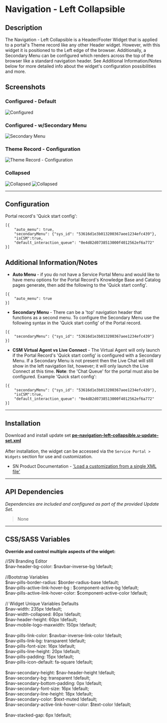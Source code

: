 # Navigation - Left Collapsible

## Description

The Navigation - Left Collapsible is a Header/Footer Widget that is applied to a portal's Theme record like any other Header widget.  However, with this widget it is positioned to the Left edge of the browser.  Additionally, a Secondary Menu can be configured which renders across the top of the browser like a standard navigation header.  See Additional Information/Notes below for more detailed info about the widget's configuration possibilities and more.

## Screenshots
### Configured - Default
![Configured](https://raw.githubusercontent.com/platform-experience/serviceportal-widget-library/master/src/pe-navigation-left-collapsible/images/default.png)
### Configured - w/Secondary Menu
![Secondary Menu](https://raw.githubusercontent.com/platform-experience/serviceportal-widget-library/master/src/pe-navigation-left-collapsible/images/default2.png)
### Theme Record - Configuration
![Theme Record - Configuration](https://raw.githubusercontent.com/platform-experience/serviceportal-widget-library/master/src/pe-navigation-left-collapsible/images/themeconfig.png)

### Collapsed
![Collapsed](https://raw.githubusercontent.com/platform-experience/serviceportal-widget-library/master/src/pe-navigation-left-collapsible/images/collapsed.png)
![Collapsed](https://raw.githubusercontent.com/platform-experience/serviceportal-widget-library/master/src/pe-navigation-left-collapsible/images/collapsed2.png)


---
## Configuration

Portal record's 'Quick start config':

```
[{
	"auto_menu": true,
	"secondaryMenu": {"sys_id": "53616d1e3b013200367aee1234efc439"},
    "isCSM":true,
	"default_interaction_queue": "0e4d82d0738513000f4012562ef6a772"
}]
```

## Additional Information/Notes

* __Auto Menu__ - if you do not have a Service Portal Menu and would like to have menu options for the Portal Record's Knowledge Base and Catalog pages generate, then add the following to the 'Quick start config'.
```
[{
	"auto_menu": true
}]
```

* __Secondary Menu__ - There can be a 'top' navigation header that functions as a second menu.  To configure the Secondary Menu use the following syntax in the 'Quick start config' of the Portal record.
```
[{
	"secondaryMenu": {"sys_id": "53616d1e3b013200367aee1234efc439"}
}]
```

* __CSM Virtual Agent vs Live Connect__ -   The Virtual Agent will only launch if the Portal Record's 'Quick start config' is configured with a Secondary Menu.  If a Secondary Menu is not present then the Live Chat will still show in the left navigation list, however; it will only launch the Live Connect at this time. __Note__: the 'Chat Queue' for the portal must also be configured.  Example 'Quick start config':
```
[{
	"secondaryMenu": {"sys_id": "53616d1e3b013200367aee1234efc439"},
	"isCSM":true,
	"default_interaction_queue": "0e4d82d0738513000f4012562ef6a772"
}]
```

---
## Installation
Download and install update set **[pe-navigation-left-collapsible.u-update-set.xml](https://github.com/platform-experience/serviceportal-widget-library/blob/master/src/pe-navigation-left-collapsible/pe-navigation-left-collapsible.u-update-set.xml)** <br/><br/>
After installation, the widget can be accessed via the `Service Portal > Widgets` section for use and customization.<br/>
* SN Product Documentation - ['Load a customization from a single XML file'](https://docs.servicenow.com/bundle/kingston-application-development/page/build/system-update-sets/task/t_SaveAnUpdateSetAsAnXMLFile.html)


---
## API Dependencies
<i>Dependencies are included and configured as part of the provided Update Set.</i>
> None

---
## CSS/SASS Variables

**Override and control multiple aspects of the widget:**

//SN Branding Editor<br/>
$nav-header-bg-color: $navbar-inverse-bg !default;<br/>
<br/>
//Bootstrap Variables<br/>
$nav-pills-border-radius: $border-radius-base !default;<br/>
$nav-pills-active-link-hover-bg : $component-active-bg !default;<br/>
$nav-pills-active-link-hover-color: $component-active-color !default;<br/>
<br/>
// Widget Unique Variables Defaults<br/>
$nav-width: 235px !default;<br/>
$nav-width-collapsed: 80px !default;<br/>
$nav-header-height: 60px !default;<br/>
$nav-mobile-logo-maxwidth: 150px !default;<br/>
<br/>
$nav-pills-link-color: $navbar-inverse-link-color !default;<br/>
$nav-pills-link-bg: transparent !default;<br/>
$nav-pills-font-size: 16px !default;<br/>
$nav-pills-line-height: 20px !default;<br/>
$nav-pills-padding: 15px !default;<br/>
$nav-pills-icon-default: fa-square !default;<br/>
<br/>
$nav-secondary-height: $nav-header-height !default;<br/>
$nav-secondary-bg: transparent !default;<br/>
$nav-secondary-bottom-padding: 0px !default;<br/>
$nav-secondary-font-size: 16px !default;<br/>
$nav-secondary-line-height: 18px !default;<br/>
$nav-secondary-color: $text-muted !default;<br/>
$nav-secondary-active-link-hover-color: $text-color !default;<br/>
<br/>
$nav-stacked-gap: 6px !default;<br/>